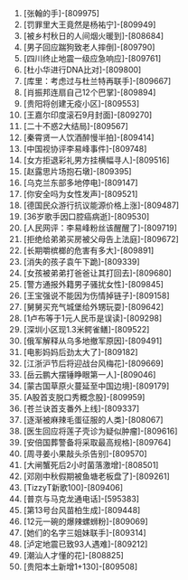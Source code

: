 
1. [张翰的手]-[809975]
1. [罚罪里大王竟然是杨祐宁]-[809949]
1. [被乡村秋日的人间烟火暖到]-[808684]
1. [男子回应踹狗致老人摔倒]-[809790]
1. [四川终止地震一级应急响应]-[809761]
1. [杜小华进行DNA比对]-[809800]
1. [库里：考虑过与杜兰特再联手]-[809667]
1. [肖振邦连扇自己12个巴掌]-[809894]
1. [贵阳将创建无疫小区]-[809553]
1. [王嘉尔印度滚石9月封面]-[809270]
1. [二十不惑2大结局]-[809567]
1. [秦霄贤一人饮酒醉慢半拍]-[809414]
1. [中国视协评李易峰事件]-[809748]
1. [女方拒退彩礼男方挂横幅寻人]-[809516]
1. [赵露思片场抱石墩]-[809395]
1. [乌克兰东部多地停电]-[809147]
1. [你安全吗为女性发声]-[809521]
1. [德国民众游行抗议能源价格上涨]-[809487]
1. [36岁歌手因口腔癌病逝]-[809530]
1. [人民网评：李易峰粉丝该醒醒了]-[809719]
1. [拒绝给弟弟买房被父母告上法庭]-[809672]
1. [长期嚼槟榔的危害有多大]-[809891]
1. [消失的孩子袁午下跪]-[809339]
1. [女孩被弟弟打爸爸让其打回去]-[809680]
1. [警方通报外籍男子骚扰女性]-[809845]
1. [王宝强说不能因为伤情掉链子]-[809158]
1. [舅舅买充气城堡给外甥玩耍]-[809642]
1. [1卢布等于1元人民币是误读]-[809298]
1. [深圳小区现1.3米鳄雀鳝]-[809522]
1. [俄军解释从乌多地撤军原因]-[809491]
1. [电影妈妈后劲太大了]-[809182]
1. [江浙沪节后将迎战台风梅花]-[809669]
1. [岳云鹏大摆锤睁眼第一人]-[809046]
1. [蒙古国草原火蔓延至中国边境]-[809179]
1. [A股首支脱口秀概念股]-[809959]
1. [苍兰诀首支番外上线]-[809337]
1. [逐渐被麻辣毛蛋征服的人类]-[808067]
1. [医生回应将莲子壳诊为疑似肿瘤]-[809616]
1. [安倍国葬警备将采取最高规格]-[809764]
1. [周寻姜小果敲头杀告别]-[809570]
1. [大闸蟹死后2小时菌落激增]-[808501]
1. [邓刚中秋假期被鱼塘老板盘了]-[809261]
1. [TizzyT新歌100]-[809406]
1. [普京与马克龙通电话]-[595383]
1. [第13号台风苗柏生成]-[809448]
1. [12元一碗的爆辣螺蛳粉]-[809069]
1. [她们的名字三姐妹联手]-[809314]
1. [泸定地震已致93人遇难]-[809212]
1. [潮汕人才懂的花]-[808825]
1. [贵阳本土新增1+130]-[809508]